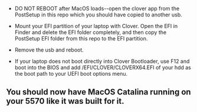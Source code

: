 - DO NOT REBOOT after MacOS loads--open the clover app from the PostSetup in this repo which you should have copied to another usb.  

- Mount your EFI partition of your laptop with Clover.  Open the EFI in Finder and delete the EFI folder completely, and then copy the PostSetup EFI folder from this repo to the EFI partition.

- Remove the usb and reboot.

- If your laptop does not boot directly into Clover Bootloader, use F12 and boot into the BIOS and add /EFI/CLOVER/CLOVERX64.EFI of your hdd as the boot path to your UEFI boot options menu.

## You should now have MacOS Catalina running on your 5570 like it was built for it.
